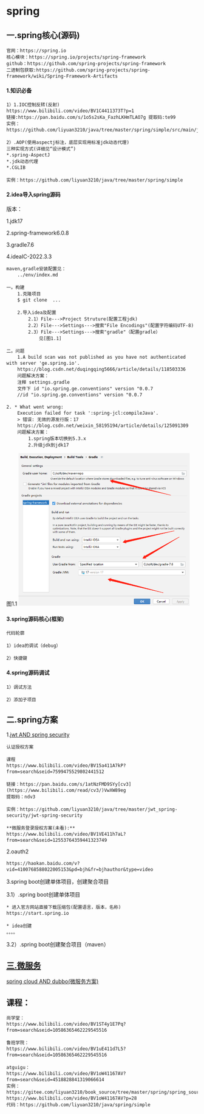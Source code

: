 # spring

## 一.spring核心(源码)
```
官网：https://spring.io
核心模块：https://spring.io/projects/spring-framework
github：https://github.com/spring-projects/spring-framework
二进制包获取:https://github.com/spring-projects/spring-framework/wiki/Spring-Framework-Artifacts
```

#### 1.知识必备
```
1）1.IOC控制反转(反射)
https://www.bilibili.com/video/BV1C4411373T?p=1
链接:https://pan.baidu.com/s/1o5s2sKa_FazhLKHmTLAO7g 提取码:te99
实例：https://github.com/liyuan3210/java/tree/master/spring/simple/src/main/java/com/liyuan3210/spring/simple/reflect

2）.AOP(使用aspectj标注，底层实现用标准jdk动态代理)
三种实现方式(详细见“设计模式”)
*.spring-AspectJ
*.jdk动态代理
*.CGLIB

实例：https://github.com/liyuan3210/java/tree/master/spring/simple
```

#### 2.idea导入spring源码

版本：

1.jdk17

2.spring-framework6.0.8

3.gradle7.6

4.ideaIC-2022.3.3

```
maven,gradle安装配置见：
	../env/index.md
	
一。构建
	1.克隆项目
	$ git clone  ...
	
	2.导入idea及配置
		2.1）File--->Project Struture(配置工程jdk)
		2.2）File--->Settings--->搜索"File Encodings"(配置字符编码UTF-8)
		2.3）File--->Settings--->搜索"gradle"（配置gradle）
			见[图1.1]

二。问题
    1.A build scan was not published as you have not authenticated with server 'ge.spring.io'.
    https://blog.csdn.net/duqingqing5666/article/details/118503336
    问题解决方案：
    注释 settings.gradle
    文件下 id "io.spring.ge.conventions" version "0.0.7
    //id "io.spring.ge.conventions" version "0.0.7

2. * What went wrong:
    Execution failed for task ':spring-jcl:compileJava'.
    > 错误: 无效的源发行版：17
    https://blog.csdn.net/weixin_58195194/article/details/125091309
    问题解决方案：
        1.spring版本切换到5.3.x
        2.升级jdk到jdk17
```
图1.1
<img src="img/1.1.png" style="zoom:60%;" />

#### 3.spring源码核心(框架)

```
代码轮廓

1）idea的调试（debug）

2）快捷键
```

#### 4.spring源码调试

```
1）调试方法

2）添加子项目
```


## 二.spring方案


1.[jwt AND spring security](jwt_spring_security.md)
```
认证授权方案

课程
https://www.bilibili.com/video/BV15a411A7kP?from=search&seid=7599475529802441512

链接：https://pan.baidu.com/s/1atNzFMD9SYy[cv3](https://www.bilibili.com/read/cv3/)VwXW89eg 
提取码：ndv3

实例：https://github.com/liyuan3210/java/tree/master/jwt_spring-security/jwt-spring-security

**微服务登录授权方案(未看):**
https://www.bilibili.com/video/BV1VE411h7aL?from=search&seid=12553764359441323749
```

2.oauth2

```
https://haokan.baidu.com/v?vid=4100768588022005153&pd=bjh&fr=bjhauthor&type=video
```

3.spring boot创建单体项目，创建聚合项目

3.1）.spring boot创建单体项目

```
* 进入官方网站直接下载压缩包(配置语言，版本，名称)
https://start.spring.io

* idea创建
。。。。
```

3.2）.spring boot创建聚合项目（maven）

## [三.微服务](spring_cloud.md)


[spring cloud AND dubbo(微服务方案)](spring_cloud.md)

## 课程：

```
尚学堂：
https://www.bilibili.com/video/BV1ST4y1E7Pq?from=search&seid=10586365462229545516

鲁班学院：
https://www.bilibili.com/video/BV1uE411d7L5?from=search&seid=10586365462229545516

atguigu：
https://www.bilibili.com/video/BV1oW41167AV?from=search&seid=4518828841319066614
实例：https://gitee.com/liyuan3210/book_source/tree/master/spring/spring_source_parsing_data
https://www.bilibili.com/video/BV1oW41167AV?p=28
代码：https://github.com/liyuan3210/java/spring/simple
```


